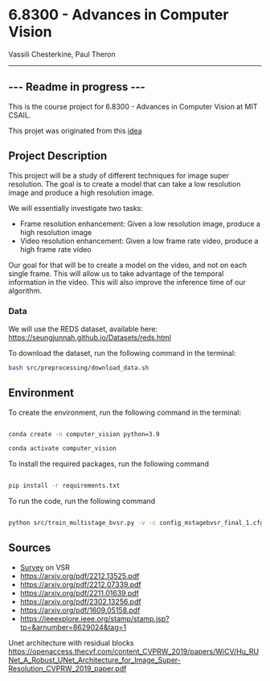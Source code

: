 # 6.8300 - Advances in Computer Vision

Vassili Chesterkine, Paul Theron

---

## --- Readme in progress --- 

This is the course project for 6.8300 - Advances in Computer Vision at MIT CSAIL.

This projet was originated from this [idea](http://6.869.csail.mit.edu/fa19/projects/video_superresolution.pdf)
## Project Description

This project will be a study of different techniques for image super resolution. The goal is to create a model that can take a low resolution image and produce a high resolution image.

We will essentially investigate two tasks:
- Frame resolution enhancement: Given a low resolution image, produce a high resolution image
- Video resolution enhancement: Given a low frame rate video, produce a high frame rate video

Our goal for that will be to create a model on the video, and not on each single frame. This will allow us to take advantage of the temporal information in the video.
This will also improve the inference time of our algorithm.

### Data

We will use the REDS dataset, available here:
https://seungjunnah.github.io/Datasets/reds.html

To download the dataset, run the following command in the terminal:

```bash
bash src/preprocessing/download_data.sh    
```

## Environment

To create the environment, run the following command in the terminal:

```bash

conda create -n computer_vision python=3.9

conda activate computer_vision
```

To install the required packages, run the following command

```bash

pip install -r requirements.txt

```

To run the code, run the following command

```bash

python src/train_multistage_bvsr.py -v -c config_mstagebvsr_final_1.cfg

```

## Sources

- [Survey](https://link.springer.com/article/10.1007/s10462-022-10147-y) on VSR
- https://arxiv.org/pdf/2212.13525.pdf
- https://arxiv.org/pdf/2212.07339.pdf
- https://arxiv.org/pdf/2211.01639.pdf
- https://arxiv.org/pdf/2302.13256.pdf
- https://arxiv.org/pdf/1609.05158.pdf
- https://ieeexplore.ieee.org/stamp/stamp.jsp?tp=&arnumber=8629024&tag=1

Unet architecture with residual blocks
https://openaccess.thecvf.com/content_CVPRW_2019/papers/WiCV/Hu_RUNet_A_Robust_UNet_Architecture_for_Image_Super-Resolution_CVPRW_2019_paper.pdf